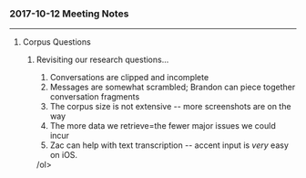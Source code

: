 <h3>2017-10-12 Meeting Notes</h3>
<hr/>

<ol>
<li>Corpus Questions</li>
<ol><li>Revisiting our research questions...</li>
<ol><li>Conversations are clipped and incomplete</li>
<li>Messages are somewhat scrambled; Brandon can piece together conversation fragments</li>
<li>The corpus size is not extensive -- more screenshots are on the way</li>
<li>The more data we retrieve=the fewer major issues we could incur</li>
<li>Zac can help with text transcription -- accent input is <em>very</em> easy on iOS.</li></ol>/ol>
